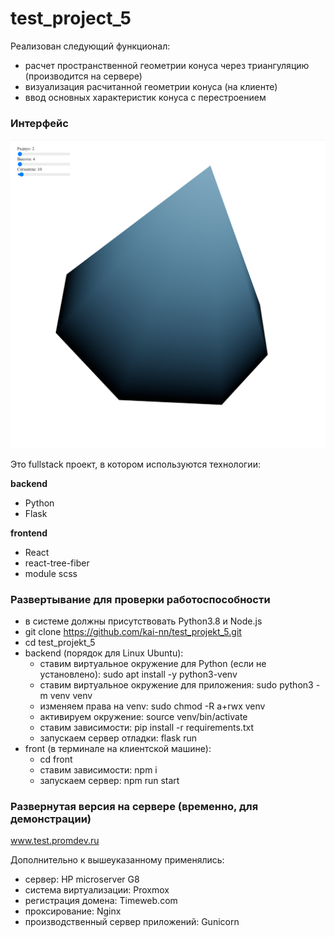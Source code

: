 # test_project_5

Реализован следующий функционал:
- расчет пространственной геометрии конуса через триангуляцию (производится на сервере)
- визуализация расчитанной геометрии конуса (на клиенте)
- ввод основных характеристик конуса с перестроением

### Интерфейс
![alt text](Скриншот_1.png)

Это fullstack проект, в котором используются технологии:

**backend**
- Python 
- Flask

**frontend**
- React
- react-tree-fiber
- module scss

### Развертывание для проверки работоспособности
- в системе должны присутствовать Python3.8 и Node.js
- git clone https://github.com/kai-nn/test_projekt_5.git
- cd test_projekt_5
- backend (порядок для Linux Ubuntu):
  - ставим виртуальное окружение для Python (если не установлено): sudo apt install -y python3-venv
  - ставим виртуальное окружение для приложения: sudo python3 -m venv venv
  - изменяем права на venv: sudo chmod -R a+rwx venv
  - активируем окружение: source venv/bin/activate
  - ставим зависимости: pip install -r requirements.txt 
  - запускаем сервер отладки: flask run
- front (в терминале на клиентской машине):
  - cd front
  - ставим зависимости: npm i
  - запускаем сервер: npm run start

### Развернутая версия на сервере (временно, для демонстрации)
www.test.promdev.ru

Дополнительно к вышеуказанному применялись:
- сервер: HP microserver G8
- система виртуализации: Proxmox
- регистрация домена: Timeweb.com
- проксирование: Nginx
- производственный сервер приложений: Gunicorn
